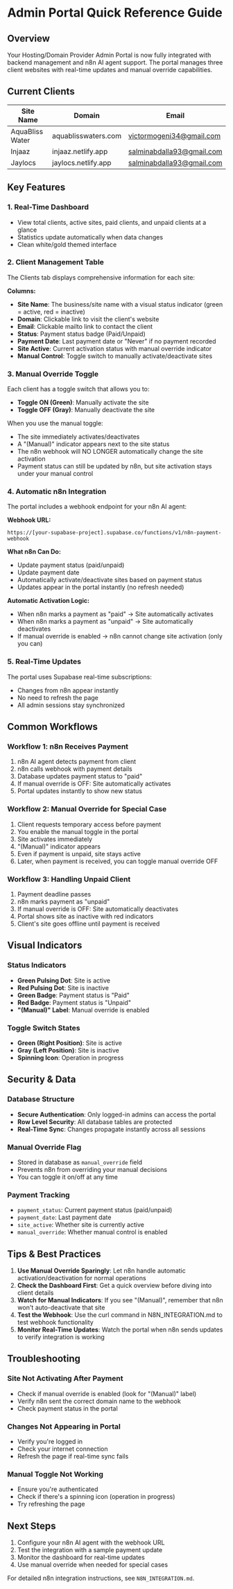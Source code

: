 # Admin Portal Quick Reference Guide

## Overview

Your Hosting/Domain Provider Admin Portal is now fully integrated with backend management and n8n AI agent support. The portal manages three client websites with real-time updates and manual override capabilities.

## Current Clients

| Site Name | Domain | Email |
|-----------|--------|-------|
| AquaBliss Water | aquablisswaters.com | victormogeni34@gmail.com |
| Injaaz | injaaz.netlify.app | salminabdalla93@gmail.com |
| Jaylocs | jaylocs.netlify.app | salminabdalla93@gmail.com |

## Key Features

### 1. Real-Time Dashboard
- View total clients, active sites, paid clients, and unpaid clients at a glance
- Statistics update automatically when data changes
- Clean white/gold themed interface

### 2. Client Management Table
The Clients tab displays comprehensive information for each site:

**Columns:**
- **Site Name**: The business/site name with a visual status indicator (green = active, red = inactive)
- **Domain**: Clickable link to visit the client's website
- **Email**: Clickable mailto link to contact the client
- **Status**: Payment status badge (Paid/Unpaid)
- **Payment Date**: Last payment date or "Never" if no payment recorded
- **Site Active**: Current activation status with manual override indicator
- **Manual Control**: Toggle switch to manually activate/deactivate sites

### 3. Manual Override Toggle
Each client has a toggle switch that allows you to:
- **Toggle ON (Green)**: Manually activate the site
- **Toggle OFF (Gray)**: Manually deactivate the site

When you use the manual toggle:
- The site immediately activates/deactivates
- A "(Manual)" indicator appears next to the site status
- The n8n webhook will NO LONGER automatically change the site activation
- Payment status can still be updated by n8n, but site activation stays under your manual control

### 4. Automatic n8n Integration
The portal includes a webhook endpoint for your n8n AI agent:

**Webhook URL:**
```
https://[your-supabase-project].supabase.co/functions/v1/n8n-payment-webhook
```

**What n8n Can Do:**
- Update payment status (paid/unpaid)
- Update payment date
- Automatically activate/deactivate sites based on payment status
- Updates appear in the portal instantly (no refresh needed)

**Automatic Activation Logic:**
- When n8n marks a payment as "paid" → Site automatically activates
- When n8n marks a payment as "unpaid" → Site automatically deactivates
- If manual override is enabled → n8n cannot change site activation (only you can)

### 5. Real-Time Updates
The portal uses Supabase real-time subscriptions:
- Changes from n8n appear instantly
- No need to refresh the page
- All admin sessions stay synchronized

## Common Workflows

### Workflow 1: n8n Receives Payment
1. n8n AI agent detects payment from client
2. n8n calls webhook with payment details
3. Database updates payment status to "paid"
4. If manual override is OFF: Site automatically activates
5. Portal updates instantly to show new status

### Workflow 2: Manual Override for Special Case
1. Client requests temporary access before payment
2. You enable the manual toggle in the portal
3. Site activates immediately
4. "(Manual)" indicator appears
5. Even if payment is unpaid, site stays active
6. Later, when payment is received, you can toggle manual override OFF

### Workflow 3: Handling Unpaid Client
1. Payment deadline passes
2. n8n marks payment as "unpaid"
3. If manual override is OFF: Site automatically deactivates
4. Portal shows site as inactive with red indicators
5. Client's site goes offline until payment is received

## Visual Indicators

### Status Indicators
- **Green Pulsing Dot**: Site is active
- **Red Pulsing Dot**: Site is inactive
- **Green Badge**: Payment status is "Paid"
- **Red Badge**: Payment status is "Unpaid"
- **"(Manual)" Label**: Manual override is enabled

### Toggle Switch States
- **Green (Right Position)**: Site is active
- **Gray (Left Position)**: Site is inactive
- **Spinning Icon**: Operation in progress

## Security & Data

### Database Structure
- **Secure Authentication**: Only logged-in admins can access the portal
- **Row Level Security**: All database tables are protected
- **Real-Time Sync**: Changes propagate instantly across all sessions

### Manual Override Flag
- Stored in database as `manual_override` field
- Prevents n8n from overriding your manual decisions
- You can toggle it on/off at any time

### Payment Tracking
- `payment_status`: Current payment status (paid/unpaid)
- `payment_date`: Last payment date
- `site_active`: Whether site is currently active
- `manual_override`: Whether manual control is enabled

## Tips & Best Practices

1. **Use Manual Override Sparingly**: Let n8n handle automatic activation/deactivation for normal operations
2. **Check the Dashboard First**: Get a quick overview before diving into client details
3. **Watch for Manual Indicators**: If you see "(Manual)", remember that n8n won't auto-deactivate that site
4. **Test the Webhook**: Use the curl command in N8N_INTEGRATION.md to test webhook functionality
5. **Monitor Real-Time Updates**: Watch the portal when n8n sends updates to verify integration is working

## Troubleshooting

### Site Not Activating After Payment
- Check if manual override is enabled (look for "(Manual)" label)
- Verify n8n sent the correct domain name to the webhook
- Check payment status in the portal

### Changes Not Appearing in Portal
- Verify you're logged in
- Check your internet connection
- Refresh the page if real-time sync fails

### Manual Toggle Not Working
- Ensure you're authenticated
- Check if there's a spinning icon (operation in progress)
- Try refreshing the page

## Next Steps

1. Configure your n8n AI agent with the webhook URL
2. Test the integration with a sample payment update
3. Monitor the dashboard for real-time updates
4. Use manual override when needed for special cases

For detailed n8n integration instructions, see `N8N_INTEGRATION.md`.
